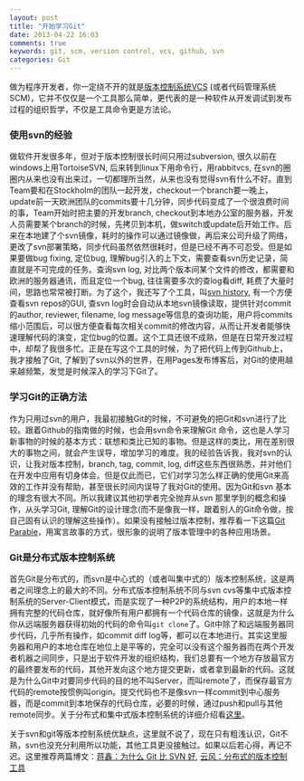 ```yaml
---
layout: post
title: "开始学习Git"
date: 2013-04-22 16:03
comments: true
keywords: git, scm, version control, vcs, github, svn
categories: Git
---
```

做为程序开发者，你一定绕不开的就是[版本控制系统VCS](http://en.wikipedia.org/wiki/Revision_control) (或者代码管理系统SCM)，它并不仅仅是一个工具那么简单，更代表的是一种软件从开发调试到发布过程的组织哲学，不仅是工具命令更是方法论。

### 使用svn的经验

做软件开发很多年，但对于版本控制很长时间只用过subversion, 很久以前在windows上用TortoiseSVN, 后来转到linux下用命令行，用rabbitvcs, 在svn的圈圈内从来也没有出来过，一切都理所当然，从来也没有觉得svn有什么不好。直到Team要和在Stockholm的团队一起开发，checkout一个branch要一晚上，update前一天欧洲团队的commits要十几分钟，同步代码变成了一个很浪费时间的事，Team开始时把主要的开发branch, checkout到本地办公室的服务器，开发人员需要某个branch的时候，先拷贝到本机，做switch或update后开始工作。后来在本地建了个svn镜像，耗时的操作可以通过镜像做，再后来公司升级了网络，更改了svn部署策略，同步代码虽然依然很耗时，但是已经不再不可忍受。但是如果要做bug fixing, 定位bug, 理解bug引入的上下文，需要查看svn历史记录，简直就是不可完成的任务。查询svn log, 对比两个版本间某个文件的修改，都需要和欧洲的服务器通讯，而且定位一个bug, 往往需要多次的查log看diff, 耗费了大量时间，思路也常常被打断。为了这个，我还写了个工具，叫[svn history](https://github.com/yunfeizu/svnhistory), 有一个方便查看svn repos的GUI, 查svn log时会自动从本地svn镜像读取，提供针对commit的author, reviewer, filename, log message等信息的查询功能，用户将commits缩小范围后，可以很方便查看每次相关commit的修改内容，从而让开发者能够快速理解代码的演变，定位bug的位置。这个工具还很不成熟，但是在日常开发过程中，却帮了我很多忙。正是在写这个工具的时候，为了把代码上传到Github上，我才接触了Git, 了解到了svn以外的世界，在用Pages发布博客后，对Git的使用越来越频繁，发觉是时候深入的学习下Git了。

<!-- more -->
### 学习Git的正确方法

作为只用过svn的用户，我最初接触Git的时候，不可避免的把Git和svn进行了比较。跟着Github的指南做的时候，也会用svn命令来理解Git 命令，这也是人学习新事物的时候的基本方式：联想和类比已知的事物。但是这样的类比，用在差别很大的事物之间，就会产生误导，增加学习的难度。我的经验告诉我，我对svn的认识，让我对版本控制，branch, tag, commit, log, diff这些东西很熟悉，并对他们在开发中应用有切身体会。但是仅此而已，它们对学习怎么样正确的使用Git来高效的工作并没有帮助，甚至很长时间内误导了我对Git的使用。因为Git和svn 基本的理念有很大不同。所以我建议其他初学者完全抛弃从svn 那里学到的概念和操作，从头学习Git, 理解Git的设计理念(而不是像我一样，跟着别人的Git命令做，按自己固有认识的理解这些操作）。如果没有接触过版本控制，推荐看一下这篇[Git Parable](http://tom.preston-werner.com/2009/05/19/the-git-parable.html)，用寓言故事的方式，很形象的说明了版本管理中的各种应用场景。 

### Git是分布式版本控制系统
首先Git是分布式的，而svn是中心式的（或者叫集中式的）版本控制系统，这是两者之间理念上的最大的不同。分布式版本控制系统不同与svn cvs等集中式版本控制系统的Server-Client模式，而是实现了一种P2P的系统结构，用户的本地一样拥有完整的代码仓库，就好像所有用户都拥有一个代码仓库的镜像，这就是为什么你从远端服务器获得初始的代码的命令叫`git clone`了。Git中除了和远端服务器同步代码，几乎所有操作，如commit diff log等，都可以在本地进行。其实这里服务器和用户的本地仓库在地位上是平等的，完全可以没有这个服务器而在两个开发者机器之间同步，只是出于软件开发的组织结构，我们总要有一个地方存放最官方的最终要发布的代码，其他开发向这个地方提交更新，或者拿到最新的代码。这就是为什么Git中对要同步代码的目的地不叫Server，而叫remote了，而保存最官方代码的remote按惯例叫origin。提交代码也不是像svn一样commit到中心服务器，而是commit到本地保存的代码仓库，必要的时候，通过push和pull与其他remote同步。关于分布式和集中式版本控制系统的详细介绍看[这里](https://en.wikipedia.org/wiki/Distributed_revision_control)。

关于svn和git等版本控制系统优缺点，这里就不说了，现在只有粗浅认识，Git不熟，svn也没充分利用所以功能，其他工具更没接触过。如果以后若心得，再记不迟。这里推荐两篇博文：[蒋鑫：为什么 Git 比 SVN 好](http://www.worldhello.net/2012/04/12/why-git-is-better-than-svn.html), [云风：分布式的版本控制工具](http://blog.codingnow.com/2008/01/distributed_version_control.html)





